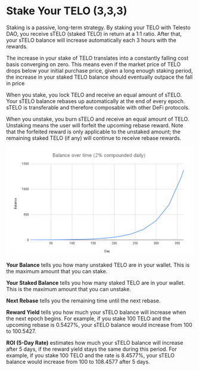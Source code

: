 # Stake Your TELO (3,3,3)

Staking is a passive, long-term strategy. By staking your TELO with Telesto DAO, you receive sTELO (staked TELO) in return at a 1:1 ratio. After that, your sTELO balance will increase automatically each 3 hours with the rewards.&#x20;

The increase in your stake of TELO translates into a constantly falling cost basis converging on zero. This means even if the market price of TELO drops below your initial purchase price, given a long enough staking period, the increase in your staked TELO balance should eventually outpace the fall in price

When you stake, you lock TELO and receive an equal amount of sTELO. Your sTELO balance rebases up automatically at the end of every epoch. sTELO is transferable and therefore composable with other DeFi protocols.

When you unstake, you burn sTELO and receive an equal amount of TELO. Unstaking means the user will forfeit the upcoming rebase reward. Note that the forfeited reward is only applicable to the unstaked amount; the remaining staked TELO (if any) will continue to receive rebase rewards.

![](<../.gitbook/assets/image (5).png>)

**Your Balance** tells you how many unstaked TELO are in your wallet. This is the maximum amount that you can stake.

**Your Staked Balance** tells you how many staked TELO are in your wallet. This is the maximum amount that you can unstake.

**Next Rebase** tells you the remaining time until the next rebase.

**Reward Yield** tells you how much your sTELO balance will increase when the next epoch begins. For example, if you stake 100 TELO and the upcoming rebase is 0.5427%, your sTELO balance would increase from 100 to 100.5427.

**ROI (5-Day Rate)** estimates how much your sTELO balance will increase after 5 days, if the reward yield stays the same during this period. For example, if you stake 100 TELO and the rate is 8.4577%, your sTELO balance would increase from 100 to 108.4577 after 5 days.
